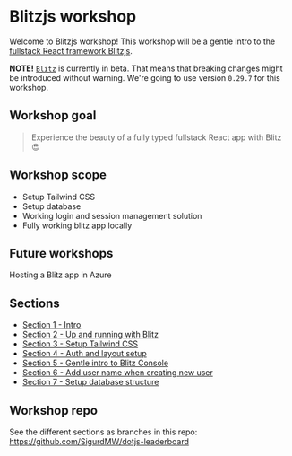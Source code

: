 # Blitzjs workshop
Welcome to Blitzjs workshop! This workshop will be a gentle intro to the [fullstack React framework Blitzjs](https://blitzjs.com/).

**NOTE!** [`Blitz`](https://www.npmjs.com/package/blitz) is currently in beta. That means that breaking changes might be introduced without warning. We're going to use version `0.29.7` for this workshop. 

## Workshop goal
> Experience the beauty of a fully typed fullstack React app with Blitz 😍

## Workshop scope
* Setup Tailwind CSS
* Setup database
* Working login and session management solution
* Fully working blitz app locally

## Future workshops
Hosting a Blitz app in Azure

## Sections
* [Section 1 - Intro](/sections/one)
* [Section 2 - Up and running with Blitz](/sections/two)
* [Section 3 - Setup Tailwind CSS](/sections/three)
* [Section 4 - Auth and layout setup](/sections/four)
* [Section 5 - Gentle intro to Blitz Console](/sections/five)
* [Section 6 - Add user name when creating new user](/sections/six)
* [Section 7 - Setup database structure](/sections/seven)

## Workshop repo
See the different sections as branches in this repo: https://github.com/SigurdMW/dotjs-leaderboard
